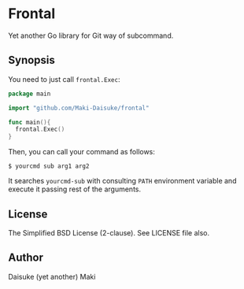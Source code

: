 Frontal
=======

Yet another Go library for Git way of subcommand.


Synopsis
--------

You need to just call `frontal.Exec`:

```go
package main

import "github.com/Maki-Daisuke/frontal"

func main(){
  frontal.Exec()
}
```

Then, you can call your command as follows:

```
$ yourcmd sub arg1 arg2
```

It searches `yourcmd-sub` with consulting `PATH` environment variable and
execute it passing rest of the arguments.


License
-------

The Simplified BSD License (2-clause). See LICENSE file also.


Author
------

Daisuke (yet another) Maki
